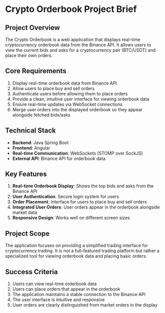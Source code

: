 # Crypto Orderbook Project Brief

## Project Overview
The Crypto Orderbook is a web application that displays real-time cryptocurrency orderbook data from the Binance API. It allows users to view the current bids and asks for a cryptocurrency pair (BTC/USDT) and place their own orders.

## Core Requirements
1. Display real-time orderbook data from Binance API
2. Allow users to place buy and sell orders
3. Authenticate users before allowing them to place orders
4. Provide a clean, intuitive user interface for viewing orderbook data
5. Ensure real-time updates via WebSocket connections
6. Merge user orders into the displayed orderbook so they appear alongside fetched bids/asks

## Technical Stack
- **Backend**: Java Spring Boot
- **Frontend**: Angular
- **Real-time Communication**: WebSockets (STOMP over SockJS)
- **External API**: Binance API for orderbook data

## Key Features
1. **Real-time Orderbook Display**: Shows the top bids and asks from the Binance API
2. **User Authentication**: Secure login system for users
3. **Order Placement**: Interface for users to place buy and sell orders
4. **Integrated User Orders**: User orders appear in the orderbook alongside market data
5. **Responsive Design**: Works well on different screen sizes

## Project Scope
The application focuses on providing a simplified trading interface for cryptocurrency trading. It is not a full-featured trading platform but rather a specialized tool for viewing orderbook data and placing basic orders.

## Success Criteria
1. Users can view real-time orderbook data
2. Users can place orders that appear in the orderbook
3. The application maintains a stable connection to the Binance API
4. The user interface is intuitive and responsive
5. User orders are clearly distinguished from market orders in the display